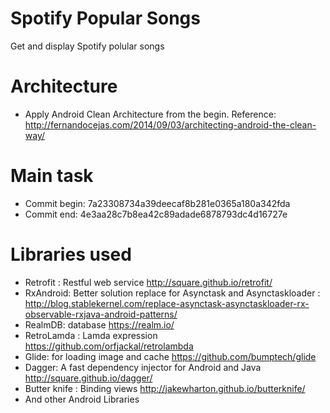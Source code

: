 # Spotify Popular Songs
Get and display Spotify polular songs

# Architecture
- Apply Android Clean Architecture from the begin.
  Reference: http://fernandocejas.com/2014/09/03/architecting-android-the-clean-way/

# Main task
- Commit begin: 7a23308734a39deecaf8b281e0365a180a342fda
- Commit end: 4e3aa28c7b8ea42c89adade6878793dc4d16727e

# Libraries used
- Retrofit : Restful web service http://square.github.io/retrofit/
- RxAndroid: Better solution replace for Asynctask and Asynctaskloader : http://blog.stablekernel.com/replace-asynctask-asynctaskloader-rx-observable-rxjava-android-patterns/
- RealmDB: database https://realm.io/
- RetroLamda : Lamda expression https://github.com/orfjackal/retrolambda
- Glide: for loading image and cache https://github.com/bumptech/glide
- Dagger: A fast dependency injector for Android and Java http://square.github.io/dagger/
- Butter knife : Binding views http://jakewharton.github.io/butterknife/
- And other Android Libraries
